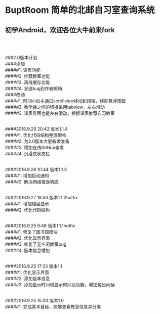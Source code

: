 BuptRoom
简单的北邮自习室查询系统
========================

初学Android，欢迎各位大牛前来fork
-------------------------------

<br><br>


###2.0版本计划<br>
####添加<br>
#####1. 课表功能<br>
#####2. 推荐教室功能<br>
#####3. 离线缓存功能<br>
#####4. 发送bug到作者邮箱<br>
####改动<br>
#####1. 时间小助手通过scrollview移动到顶端，移除悬浮按钮<br>
#####2. 教学楼之间的切换采用tabview，左右滑动<br>
#####3. 课表界面也是左右滑动，根据课表推荐自习教室<br><br>



####2016.9.29 20:42  版本1.1.4<br>
#####1. 优化代码结构整理架构<br>
#####2. 为2.0版本大更新做准备<br>
#####3. 增加在线GitHub查看<br>
#####4. 沉浸式状态栏<br><br>

####2016.9.28 10:44  版本1.1.3<br>
#####1. 增加启动通知<br>
#####2. 解决网络错误响应<br><br>

####2016.9.27 18:50  版本1.1.2hotfix<br>
#####1. 增加楼层显示<br>
#####2. 优化代码结构<br><br>


####2016.9.25 9:48  版本1.1.1hotfix<br>
#####1. 修复了图书馆模块<br>
#####2. 优化显示界面<br>
#####3. 修复了无空闲教室bug<br>
#####4. 版本信息增加<br><br>

####2016.9.25 17:33 版本1.1<br>
#####1. 优化显示界面<br>
#####2. 添加版本信息<br>
#####3. 添加显示时间和显示时间段功能，增加每日问候<br><br>

####2016.9.25 15:00 版本1.0<br>
#####1. 完成基本目标，能够查看教室信息并分类<br><br>
